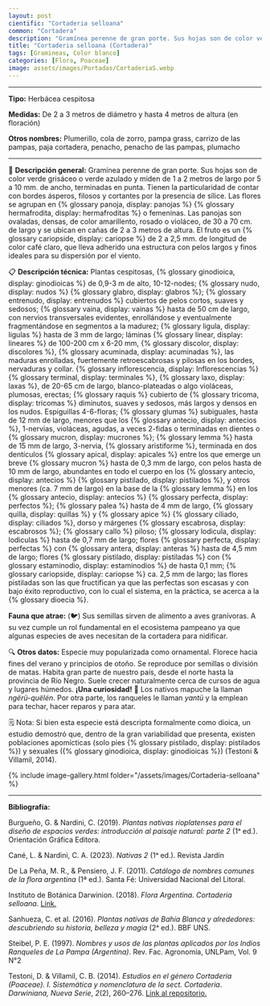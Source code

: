 ```yaml
---
layout: post
cientific: "Cortaderia selloana"
common: "Cortadera"
description: "Gramínea perenne de gran porte. Sus hojas son de color verde grisáceo o verde azulado y miden de 1 a 2 metros de largo por 5 a 10 mm. de ancho, terminadas en punta. Tienen la particularidad de contar con bordes ásperos, filosos y cortantes por la presencia de sílice. Las flores se agrupan en panojas hermafroditas o femeninas. Las panojas son ovaladas, densas, de color amarillento, rosado o violáceo, de 30 a 70 cm. de largo y se ubican en cañas de 2 a 3 metros de altura. El fruto es un cariopse de 2 a 2,5 mm. de longitud de color café claro, que lleva adherido una estructura con pelos largos y finos ideales para su dispersión por el viento."
title: "Cortaderia selloana (Cortadera)"
tags: [Gramineas, Color blanco]
categories: [Flora, Poaceae]
image: assets/images/Portadas/CortaderiaS.webp
---
```


***

**Tipo:** Herbácea cespitosa

**Medidas:** De 2 a 3 metros de diámetro y hasta 4 metros de altura (en floración)

**Otros nombres:** Plumerillo, cola de zorro, pampa grass, carrizo de las pampas, paja cortadera, penacho, penacho de las pampas, plumacho

***

🌱 **Descripción general:** Gramínea perenne de gran porte. Sus hojas son de color verde grisáceo o verde azulado y miden de 1 a 2 metros de largo por 5 a 10 mm. de ancho, terminadas en punta. Tienen la particularidad de contar con bordes ásperos, filosos y cortantes por la presencia de sílice. Las flores se agrupan en {% glossary panoja, display: panojas %} {% glossary hermafrodita, display: hermafroditas %} o femeninas. Las panojas son ovaladas, densas, de color amarillento, rosado o violáceo, de 30 a 70 cm. de largo y se ubican en cañas de 2 a 3 metros de altura. El fruto es un {% glossary cariopside, display: cariopse %} de 2 a 2,5 mm. de longitud de color café claro, que lleva adherido una estructura con pelos largos y finos ideales para su dispersión por el viento.

📋 **Descripción técnica:** Plantas cespitosas, {% glossary ginodioica, display: ginodioicas %} de 0,9-3 m de alto, 10-12-nodes; {% glossary nudo, display: nudos %} {% glossary glabro, display: glabros %}; {% glossary entrenudo, display: entrenudos %} cubiertos de pelos cortos, suaves y sedosos; {% glossary vaina, display: vainas %} hasta de 50 cm de largo, con nervios transversales evidentes, enrollándose y eventualmente fragmentándose en segmentos a la madurez; {% glossary ligula, display: ligulas %} hasta de 3 mm de largo; láminas {% glossary linear, display: lineares %} de 100-200 cm x 6-20 mm, {% glossary discolor, display: discolores %}, {% glossary acuminada, display: acuminadas %}, las maduras enrolladas, fuertemente retroescabrosas y pilosas en los bordes, nervaduras y collar. {% glossary inflorescencia, display: Inflorescencias %} {% glossary terminal, display: terminales %}, {% glossary laxo, display: laxas %}, de 20-65 cm de largo, blanco-plateadas o algo violáceas, plumosas, erectas; {% glossary raquis %} cubierto de {% glossary tricoma, display: tricomas %} diminutos, suaves y sedosos, más largos y densos en los nudos. Espiguillas 4-6-floras; {% glossary glumas %} subiguales, hasta de 12 mm de largo, menores que los {% glossary antecio, display: antecios %}, 1-nervias, violáceas, agudas, a veces 2-fidas o terminadas en dientes o {% glossary mucron, display: mucrones %}; {% glossary lemma %} hasta de 15 mm de largo, 3-nervia, {% glossary aristiforme %}, terminada en dos dentículos {% glossary apical, display: apicales %} entre los que emerge un breve {% glossary mucron %} hasta de 0,3 mm de largo, con pelos hasta de 10 mm de largo, abundantes en todo el cuerpo en los {% glossary antecio, display: antecios %} {% glossary pistilado, display: pistilados %}, y otros menores (ca. 7 mm de largo) en la base de la {% glossary lemma %} en los {% glossary antecio, display: antecios %} {% glossary perfecta, display: perfectos %}; {% glossary palea %} hasta de 4 mm de largo, {% glossary quilla, display: quillas %} y {% glossary apice %} {% glossary ciliado, display: ciliados %}, dorso y márgenes {% glossary escabrosa, display: escabrosos %}; {% glossary callo %} piloso; {% glossary lodicula, display: lodiculas %} hasta de 0,7 mm de largo; flores {% glossary perfecta, display: perfectas %} con {% glossary antera, display: anteras %} hasta de 4,5 mm de largo; flores {% glossary pistilado, display: pistiladas %} con {% glossary estaminodio, display: estaminodios %} de hasta 0,1 mm; {% glossary cariopside, display: cariopse %} ca. 2,5 mm de largo; las flores pistiladas son las que fructifican ya que las perfectas son escasas y con bajo éxito reproductivo, con lo cual el sistema, en la práctica, se acerca a la {% glossary dioecia %}.

**Fauna que atrae:** (🐦)  Sus semillas sirven de alimento a aves granívoras. A su vez cumple un rol fundamental en el ecosistema pampeano ya que algunas especies de aves necesitan de la cortadera para nidificar.

🔍 **Otros datos:** Especie muy popularizada como ornamental. Florece hacia fines del verano y principios de otoño. Se reproduce por semillas o división de matas. Habita gran parte de nuestro país, desde el norte hasta la provincia de Río Negro. Suele crecer naturalmente cerca de cursos de agua y lugares húmedos. 
**¡Una curiosidad!** 👀 Los nativos mapuche la llaman *ngërü-quëlén*. Por otra parte, los ranqueles le llaman *yantü* y la emplean para techar, hacer reparos y para atar.

🗒 Nota: Si bien esta especie está descripta formalmente como dioica, un estudio demostró que, dentro de la gran variabilidad que presenta, existen poblaciones apomícticas (solo pies {% glossary pistilado, display: pistilados %}) y sexuales ({% glossary ginodioica, display: ginodioicas %}) (Testoni & Villamil, 2014). 

 {% include image-gallery.html folder="/assets/images/Cortaderia-selloana" %}

***

**Bibliografía:**

Burgueño, G. & Nardini, C. (2019). *Plantas nativas rioplatenses para el diseño de espacios verdes: introducción al paisaje natural: parte 2* (1ᵃ ed.). Orientación Gráfica Editora.

Cané, L. & Nardini, C. A. (2023). *Nativas 2* (1ᵃ ed.). Revista Jardín

De La Peña, M. R., & Pensiero, J. F. (2011). *Catálogo de nombres comunes de la flora argentina* (1ª ed.). Santa Fé: Universidad Nacional del Litoral.

Instituto de Botánica Darwinion. (2018). *Flora Argentina. Cortaderia selloana*. [Link.](https://buscador.floraargentina.edu.ar/species/details/21656)

Sanhueza, C. et al. (2016). *Plantas nativas de Bahía Blanca y alrededores: descubriendo su historia, belleza y magia* (2ᵃ ed.). BBF UNS.

Steibel, P. E. (1997). *Nombres y usos de las plantas aplicados por los Indios Ranqueles de La Pampa (Argentina)*. Rev. Fac. Agronomía, UNLPam, Vol. 9 N°2

Testoni, D. & Villamil, C. B. (2014). *Estudios en el género Cortaderia (Poaceae). I. Sistemática y nomenclatura de la sect. Cortaderia*. *Darwiniana, Nueva Serie*, *2*(2), 260–276. [Link al repositorio.](https://www.ojs.darwin.edu.ar/index.php/darwiniana/article/view/591)
